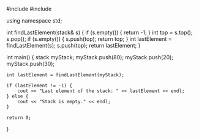 #include <iostream>
#include <stack>

using namespace std;

int findLastElement(stack<int>& s) {
    if (s.empty()) {
        return -1; 
    }
    int top = s.top();
    s.pop();
    if (s.empty()) {
        s.push(top);
        return top;
    }
    int lastElement = findLastElement(s);
    s.push(top);
    return lastElement;
}

int main() {
    stack<int> myStack;
    myStack.push(80);
    myStack.push(20);
    myStack.push(30);

    int lastElement = findLastElement(myStack);

    if (lastElement != -1) {
        cout << "Last element of the stack: " << lastElement << endl;
    } else {
        cout << "Stack is empty." << endl;
    }

    return 0;
}
